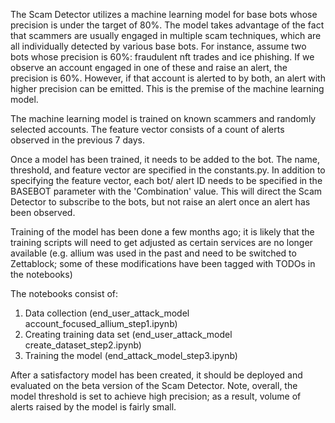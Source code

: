 The Scam Detector utilizes a machine learning model for base bots whose precision is under the target of 80%. The model takes advantage of the fact that scammers are usually engaged in multiple scam techniques, which are all individually detected by various base bots. For instance, assume two bots whose precision is 60%: fraudulent nft trades and ice phishing. If we observe an account engaged in one of these and raise an alert, the precision is 60%. However, if that account is alerted to by both, an alert with higher precision can be emitted. This is the premise of the machine learning model. 

The machine learning model is trained on known scammers and randomly selected accounts. The feature vector consists of a count of alerts observed in the previous 7 days. 

Once a model has been trained, it needs to be added to the bot. The name, threshold, and feature vector are specified in the constants.py. In addition to specifying the feature vector, each bot/ alert ID needs to be specified in the BASEBOT parameter with the 'Combination' value. This will direct the Scam Detector to subscribe to the bots, but not raise an alert once an alert has been observed. 

Training of the model has been done a few months ago; it is likely that the training scripts will need to get adjusted as certain services are no longer available (e.g. allium was used in the past and need to be switched to Zettablock; some of these modifications have been tagged with TODOs in the notebooks)

The notebooks consist of:
1. Data collection (end_user_attack_model account_focused_allium_step1.ipynb)
2. Creating training data set (end_user_attack_model create_dataset_step2.ipynb)
3. Training the model (end_attack_model_step3.ipynb)

After a satisfactory model has been created, it should be deployed and evaluated on the beta version of the Scam Detector. Note, overall, the model threshold is set to achieve high precision; as a result, volume of alerts raised by the model is fairly small. 